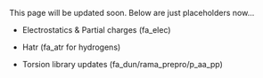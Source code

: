 This page will be updated soon. Below are just placeholders now...

* Electrostatics & Partial charges (fa_elec)

* Hatr (fa_atr for hydrogens)

* Torsion library updates (fa_dun/rama_prepro/p_aa_pp)
